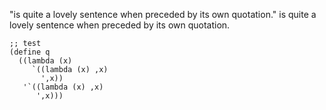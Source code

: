 "is quite a lovely sentence
 when preceded by its own quotation."
is quite a lovely sentence
 when preceded by its own quotation.

```racket
;; test
(define q
  ((lambda (x)
     `((lambda (x) ,x)
       ',x))
   '`((lambda (x) ,x)
      ',x)))
```
